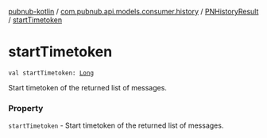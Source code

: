 [pubnub-kotlin](../../index.md) / [com.pubnub.api.models.consumer.history](../index.md) / [PNHistoryResult](index.md) / [startTimetoken](./start-timetoken.md)

# startTimetoken

`val startTimetoken: `[`Long`](https://kotlinlang.org/api/latest/jvm/stdlib/kotlin/-long/index.html)

Start timetoken of the returned list of messages.

### Property

`startTimetoken` - Start timetoken of the returned list of messages.